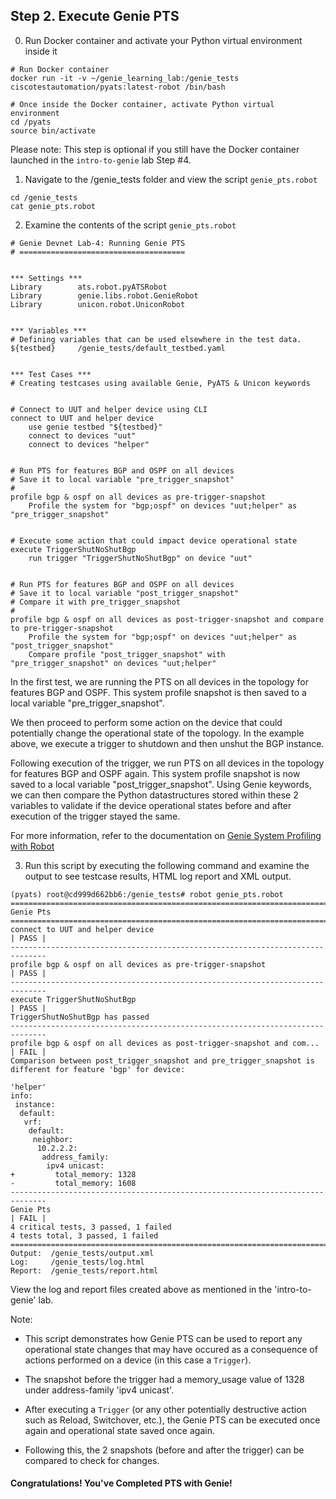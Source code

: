 ## Step 2. Execute Genie PTS


0. Run Docker container and activate your Python virtual environment inside it

```
# Run Docker container
docker run -it -v ~/genie_learning_lab:/genie_tests ciscotestautomation/pyats:latest-robot /bin/bash

# Once inside the Docker container, activate Python virtual environment
cd /pyats
source bin/activate
```

Please note: This step is optional if you still have the Docker container launched in the `intro-to-genie` lab Step #4.


1. Navigate to the /genie_tests folder and view the script `genie_pts.robot`

```
cd /genie_tests
cat genie_pts.robot
```


2. Examine the contents of the script `genie_pts.robot`

```
# Genie Devnet Lab-4: Running Genie PTS
# =====================================


*** Settings ***
Library        ats.robot.pyATSRobot
Library        genie.libs.robot.GenieRobot
Library        unicon.robot.UniconRobot


*** Variables ***
# Defining variables that can be used elsewhere in the test data.
${testbed}     /genie_tests/default_testbed.yaml


*** Test Cases ***
# Creating testcases using available Genie, PyATS & Unicon keywords


# Connect to UUT and helper device using CLI
connect to UUT and helper device
    use genie testbed "${testbed}"
    connect to devices "uut"
    connect to devices "helper"


# Run PTS for features BGP and OSPF on all devices
# Save it to local variable "pre_trigger_snapshot"
#
profile bgp & ospf on all devices as pre-trigger-snapshot
    Profile the system for "bgp;ospf" on devices "uut;helper" as "pre_trigger_snapshot"


# Execute some action that could impact device operational state
execute TriggerShutNoShutBgp
    run trigger "TriggerShutNoShutBgp" on device "uut"


# Run PTS for features BGP and OSPF on all devices
# Save it to local variable "post_trigger_snapshot"
# Compare it with pre_trigger_snapshot
#
profile bgp & ospf on all devices as post-trigger-snapshot and compare to pre-trigger-snapshot
    Profile the system for "bgp;ospf" on devices "uut;helper" as "post_trigger_snapshot"
    Compare profile "post_trigger_snapshot" with "pre_trigger_snapshot" on devices "uut;helper"

```

In the first test, we are running the PTS on all devices in the topology for features BGP and OSPF. This system profile snapshot is then saved to a local variable "pre_trigger_snapshot".

We then proceed to perform some action on the device that could potentially change the operational state of the topology. In the example above, we execute a trigger to shutdown and then unshut the BGP instance.

Following execution of the trigger, we run PTS on all devices in the topology for features BGP and OSPF again. This system profile snapshot is now saved to a local variable "post_trigger_snapshot". Using Genie keywords, we can then compare the Python datastructures stored within these 2 variables to validate if the device operational states before and after execution of the trigger stayed the same.

For more information, refer to the documentation on [Genie System Profiling with Robot](https://pubhub.devnetcloud.com/media/pyats-packages/docs/genie/robot/index.html#system-profiling)


3. Run this script by executing the following command and examine the output to see testcase results, HTML log report and XML output.

```
(pyats) root@cd999d662bb6:/genie_tests# robot genie_pts.robot
==============================================================================
Genie Pts
==============================================================================
connect to UUT and helper device                                      | PASS |
------------------------------------------------------------------------------
profile bgp & ospf on all devices as pre-trigger-snapshot             | PASS |
------------------------------------------------------------------------------
execute TriggerShutNoShutBgp                                          | PASS |
TriggerShutNoShutBgp has passed
------------------------------------------------------------------------------
profile bgp & ospf on all devices as post-trigger-snapshot and com... | FAIL |
Comparison between post_trigger_snapshot and pre_trigger_snapshot is different for feature 'bgp' for device:

'helper'
info:
 instance:
  default:
   vrf:
    default:
     neighbor:
      10.2.2.2:
       address_family:
        ipv4 unicast:
+         total_memory: 1328
-         total_memory: 1608
------------------------------------------------------------------------------
Genie Pts                                                             | FAIL |
4 critical tests, 3 passed, 1 failed
4 tests total, 3 passed, 1 failed
==============================================================================
Output:  /genie_tests/output.xml
Log:     /genie_tests/log.html
Report:  /genie_tests/report.html
```

View the log and report files created above as mentioned in the 'intro-to-genie' lab.

Note:
- This script demonstrates how Genie PTS can be used to report any operational state changes that may have occured as a consequence of actions performed on a device (in this case a `Trigger`). 

- The snapshot before the trigger had a memory_usage value of 1328 under address-family 'ipv4 unicast'. 

- After executing a `Trigger` (or any other potentially destructive action such as Reload, Switchover, etc.), the Genie PTS can be executed once again and operational state saved once again.

- Following this, the 2 snapshots (before and after the trigger) can be compared to check for changes.


#### Congratulations! You've Completed PTS with Genie!
